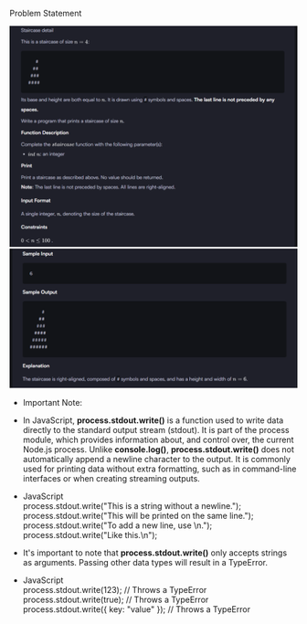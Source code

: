 Problem Statement

![alt text](/assets/1_Easy/6_Staircase/image.png)
![alt text](/assets/1_Easy/6_Staircase/image-1.png)


* Important Note:

* In JavaScript, <b>process.stdout.write()</b> is a function used to write data directly to the standard output stream (stdout). It is part of the process module, which provides information about, and control over, the current Node.js process. Unlike <b>console.log()</b>, <b>process.stdout.write()</b> does not automatically append a newline character to the output. It is commonly used for printing data without extra formatting, such as in command-line interfaces or when creating streaming outputs.

* JavaScript<br>
process.stdout.write("This is a string without a newline.");<br>
process.stdout.write("This will be printed on the same line.");<br>
process.stdout.write("To add a new line, use \\n.");<br>
process.stdout.write("Like this.\n");

* It's important to note that <b>process.stdout.write()</b> only accepts strings as arguments. Passing other data types will result in a TypeError.

* JavaScript<br>
process.stdout.write(123); // Throws a TypeError<br>
process.stdout.write(true); // Throws a TypeError<br>
process.stdout.write({ key: "value" }); // Throws a TypeError